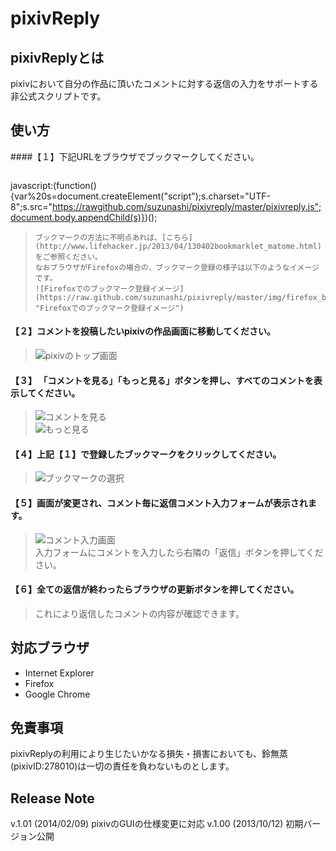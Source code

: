 pixivReply
==========

pixivReplyとは
-------------
pixivにおいて自分の作品に頂いたコメントに対する返信の入力をサポートする非公式スクリプトです。

使い方
-------------
####【１】下記URLをブラウザでブックマークしてください。  
>```javascript
javascript:(function(){var%20s=document.createElement("script");s.charset="UTF-8";s.src="https://rawgithub.com/suzunashi/pixivreply/master/pixivreply.js";document.body.appendChild(s)})();
>```  
>ブックマークの方法に不明点あれば、[こちら](http://www.lifehacker.jp/2013/04/130402bookmarklet_matome.html)をご参照ください。  
>なおブラウザがFirefoxの場合の、ブックマーク登録の様子は以下のようなイメージです。  
>![Firefoxでのブックマーク登録イメージ](https://raw.github.com/suzunashi/pixivreply/master/img/firefox_bookmark.jpg "Firefoxでのブックマーク登録イメージ")  

#### 【２】コメントを投稿したいpixivの作品画面に移動してください。  
>![pixivのトップ画面](https://raw.github.com/suzunashi/pixivreply/master/img/pixivtop.jpg "pixivのトップ画面")  

#### 【３】 「コメントを見る」「もっと見る」ボタンを押し、すべてのコメントを表示してください。  
>![コメントを見る](https://raw.github.com/suzunashi/pixivreply/master/img/watch_comment.jpg "コメントを見る")  
>![もっと見る](https://raw.github.com/suzunashi/pixivreply/master/img/watch_more_comment.jpg "もっと見る")  

#### 【４】上記【１】で登録したブックマークをクリックしてください。   
>![ブックマークの選択](https://raw.github.com/suzunashi/pixivreply/master/img/select_bookmark.jpg "ブックマークの選択")  

#### 【５】画面が変更され、コメント毎に返信コメント入力フォームが表示されます。  
>![コメント入力画面](https://raw.github.com/suzunashi/pixivreply/master/img/sample_form.jpg "コメント入力画面")  
>入力フォームにコメントを入力したら右隣の「返信」ボタンを押してください。  

#### 【６】全ての返信が終わったらブラウザの更新ボタンを押してください。  
>これにより返信したコメントの内容が確認できます。  

対応ブラウザ
-------------
* Internet Explorer  
* Firefox  
* Google Chrome  

免責事項
-------------
pixivReplyの利用により生じたいかなる損失・損害においても、鈴無蒸(pixivID:278010)は一切の責任を負わないものとします。

Release Note
-------------
v.1.01 (2014/02/09) pixivのGUIの仕様変更に対応
v.1.00 (2013/10/12) 初期バージョン公開
